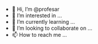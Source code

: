 - 👋 Hi, I’m @profesar
- 👀 I’m interested in ...
- 🌱 I’m currently learning ...
- 💞️ I’m looking to collaborate on ...
- 📫 How to reach me ...

<!---
profesar/profesar is a ✨ special ✨ repository because its `README.md` (this file) appears on your GitHub profile.
You can click the Preview link to take a look at your changes.
--->
